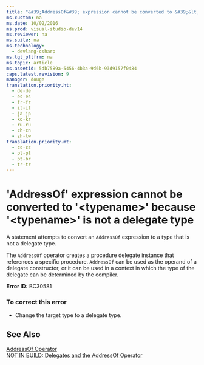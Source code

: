 ```yaml
---
title: "&#39;AddressOf&#39; expression cannot be converted to &#39;&lt;typename&gt;&#39; because &#39;&lt;typename&gt;&#39; is not a delegate type"
ms.custom: na
ms.date: 10/02/2016
ms.prod: visual-studio-dev14
ms.reviewer: na
ms.suite: na
ms.technology: 
  - devlang-csharp
ms.tgt_pltfrm: na
ms.topic: article
ms.assetid: 5db7589a-5456-4b3a-9d6b-93d9157f0484
caps.latest.revision: 9
manager: douge
translation.priority.ht: 
  - de-de
  - es-es
  - fr-fr
  - it-it
  - ja-jp
  - ko-kr
  - ru-ru
  - zh-cn
  - zh-tw
translation.priority.mt: 
  - cs-cz
  - pl-pl
  - pt-br
  - tr-tr
---
```

# &#39;AddressOf&#39; expression cannot be converted to &#39;&lt;typename&gt;&#39; because &#39;&lt;typename&gt;&#39; is not a delegate type
A statement attempts to convert an `AddressOf` expression to a type that is not a delegate type.  
  
 The `AddressOf` operator creates a procedure delegate instance that references a specific procedure. `AddressOf` can be used as the operand of a delegate constructor, or it can be used in a context in which the type of the delegate can be determined by the compiler.  
  
 **Error ID:** BC30581  
  
### To correct this error  
  
-   Change the target type to a delegate type.  
  
## See Also  
 [AddressOf Operator](../Topic/AddressOf%20Operator%20\(Visual%20Basic\).md)   
 [NOT IN BUILD: Delegates and the AddressOf Operator](assetId:///7b2ed932-8598-4355-b2f7-5cedb23ee86f)